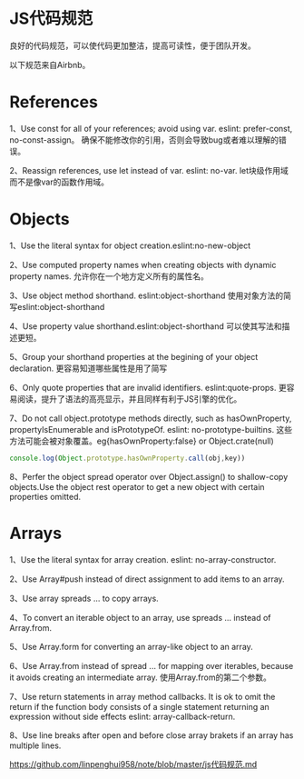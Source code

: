 # JS代码规范

良好的代码规范，可以使代码更加整洁，提高可读性，便于团队开发。

以下规范来自Airbnb。

# References

1、Use const for all of your references; avoid using var. eslint: prefer-const, no-const-assign。
确保不能修改你的引用，否则会导致bug或者难以理解的错误。

2、Reassign references, use let instead of var. eslint: no-var.
let块级作用域而不是像var的函数作用域。

# Objects

1、Use the literal syntax for object creation.eslint:no-new-object

2、Use computed property names when creating objects with dynamic property names.
允许你在一个地方定义所有的属性名。

3、Use object method shorthand. eslint:object-shorthand
使用对象方法的简写eslint:object-shorthand

4、Use property value shorthand.eslint:object-shorthand
可以使其写法和描述更短。

5、Group your shorthand properties at the begining of your object declaration.
更容易知道哪些属性是用了简写

6、Only quote properties that are invalid identifiers. eslint:quote-props.
更容易阅读，提升了语法的高亮显示，并且同样有利于JS引擎的优化。

7、Do not call object.prototype methods directly, such as hasOwnProperty, propertyIsEnumerable and isPrototypeOf.
eslint: no-prototype-builtins.
这些方法可能会被对象覆盖。eg{hasOwnProperty:false} or Object.crate(null)

```js
console.log(Object.prototype.hasOwnProperty.call(obj,key))
```

8、Perfer the object spread operator over Object.assign() to shallow-copy objects.Use the object rest operator to get a new object with certain properties omitted.

# Arrays

1、Use the literal syntax for array creation. eslint: no-array-constructor.

2、Use Array#push instead of direct assignment to add items to an array.

3、Use array spreads ... to copy arrays.

4、To convert an iterable object to an array, use spreads ... instead of Array.from.

5、Use Array.form for converting an array-like object to an array.

6、Use Array.from instead of spread ... for mapping over iterables, because it avoids creating an intermediate array.
使用Array.from的第二个参数。

7、Use return statements in array method callbacks. It is ok to omit the return if the function body consists of a single statement returning an expression without side effects eslint: array-callback-return.

8、Use line breaks after open and before close array brakets if an array has multiple lines.

https://github.com/linpenghui958/note/blob/master/js代码规范.md

